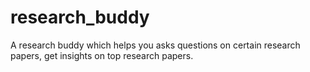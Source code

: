 # research_buddy
A research buddy which helps you asks questions on certain research papers, get insights on top research papers.

